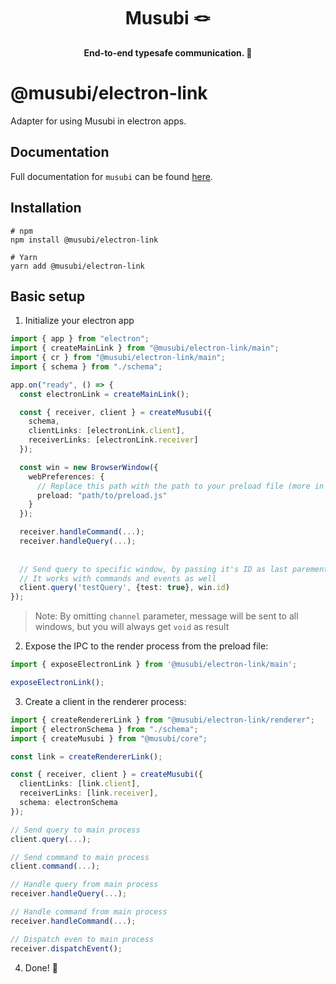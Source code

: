 

<div style="text-align: center;width:100%">
<h1>
Musubi 🪢
</h1>
<strong>End-to-end typesafe communication. 🎉</strong>
</div>

# @musubi/electron-link

Adapter for using Musubi in electron apps.

## Documentation
Full documentation for `musubi` can be found [here](https://github.com/TheUnderScorer/musubi).

## Installation
```shell
# npm
npm install @musubi/electron-link

# Yarn
yarn add @musubi/electron-link
```

## Basic setup

1. Initialize your electron app
```typescript
import { app } from "electron";
import { createMainLink } from "@musubi/electron-link/main";
import { cr } from "@musubi/electron-link/main";
import { schema } from "./schema";

app.on("ready", () => {
  const electronLink = createMainLink();

  const { receiver, client } = createMusubi({
    schema,
    clientLinks: [electronLink.client],
    receiverLinks: [electronLink.receiver]
  });

  const win = new BrowserWindow({
    webPreferences: {
      // Replace this path with the path to your preload file (more in next step)
      preload: "path/to/preload.js"
    }
  });

  receiver.handleCommand(...);
  receiver.handleQuery(...);
  
  
  // Send query to specific window, by passing it's ID as last parementer.
  // It works with commands and events as well
  client.query('testQuery', {test: true}, win.id)
});
```
> Note: By omitting `channel` parameter, message will be sent to all windows, but you will always get `void` as result

2. Expose the IPC to the render process from the preload file:
```typescript
import { exposeElectronLink } from '@musubi/electron-link/main';

exposeElectronLink();
```
3. Create a client in the renderer process:
```typescript
import { createRendererLink } from "@musubi/electron-link/renderer";
import { electronSchema } from "./schema";
import { createMusubi } from "@musubi/core";

const link = createRendererLink();

const { receiver, client } = createMusubi({
  clientLinks: [link.client],
  receiverLinks: [link.receiver],
  schema: electronSchema
});

// Send query to main process
client.query(...);

// Send command to main process
client.command(...);

// Handle query from main process
receiver.handleQuery(...);

// Handle command from main process
receiver.handleCommand(...);

// Dispatch even to main process
receiver.dispatchEvent();
```
4. Done! 🎉
